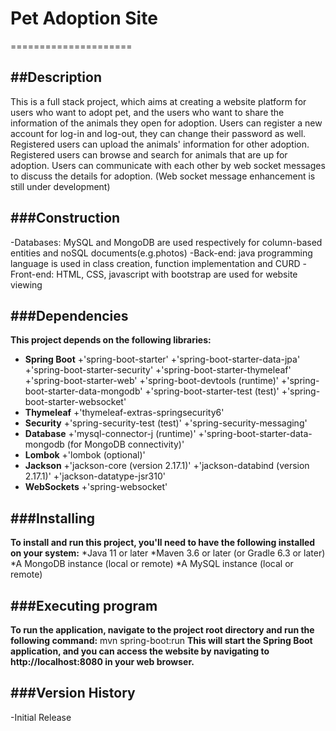 # Pet Adoption Site
=====================

##Description
---------------
This is a full stack project, which aims at creating a website platform for users who want to adopt pet,
and the users who want to share the information of the animals they open for adoption.
Users can register a new account for log-in and log-out, they can change their password as well.
Registered users can upload the animals' information for other adoption.
Registered users can browse and search for animals that are up for adoption.
Users can communicate with each other by web socket messages to discuss the details for adoption. (Web socket message enhancement is still under development)

###Construction
---------------
-Databases: MySQL and MongoDB are used respectively for column-based entities and noSQL documents(e.g.photos)
-Back-end: java programming language is used in class creation, function implementation and CURD
-Front-end: HTML, CSS, javascript with bootstrap are used for website viewing

###Dependencies
---------------
**This project depends on the following libraries:**

* **Spring Boot**
+'spring-boot-starter'
+'spring-boot-starter-data-jpa'
+'spring-boot-starter-security'
+'spring-boot-starter-thymeleaf'
+'spring-boot-starter-web'
+'spring-boot-devtools (runtime)'
+'spring-boot-starter-data-mongodb'
+'spring-boot-starter-test (test)'
+'spring-boot-starter-websocket'
* **Thymeleaf**
+'thymeleaf-extras-springsecurity6'
* **Security**
+'spring-security-test (test)'
+'spring-security-messaging'
* **Database**
+'mysql-connector-j (runtime)'
+'spring-boot-starter-data-mongodb (for MongoDB connectivity)'
* **Lombok**
+'lombok (optional)'
* **Jackson**
+'jackson-core (version 2.17.1)'
+'jackson-databind (version 2.17.1)'
+'jackson-datatype-jsr310'
* **WebSockets**
+'spring-websocket'

###Installing
--------------
**To install and run this project, you'll need to have the following installed on your system:**
*Java 11 or later
*Maven 3.6 or later (or Gradle 6.3 or later)
*A MongoDB instance (local or remote)
*A MySQL instance (local or remote)

###Executing program
--------------
**To run the application, navigate to the project root directory and run the following command:**
mvn spring-boot:run
**This will start the Spring Boot application, and you can access the website by navigating to http://localhost:8080 in your web browser.**

###Version History
-------------------
-Initial Release

